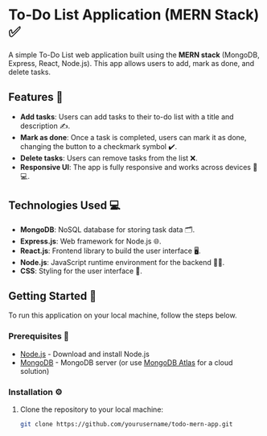 # To-Do List Application (MERN Stack) ✅

A simple To-Do List web application built using the **MERN stack** (MongoDB, Express, React, Node.js). This app allows users to add, mark as done, and delete tasks.

## Features 🎯

- **Add tasks**: Users can add tasks to their to-do list with a title and description ✍️.
- **Mark as done**: Once a task is completed, users can mark it as done, changing the button to a checkmark symbol ✔️.
- **Delete tasks**: Users can remove tasks from the list ❌.
- **Responsive UI**: The app is fully responsive and works across devices 📱💻.

## Technologies Used 💻

- **MongoDB**: NoSQL database for storing task data 🗂️.
- **Express.js**: Web framework for Node.js 🌐.
- **React.js**: Frontend library to build the user interface 🖥️.
- **Node.js**: JavaScript runtime environment for the backend 🧑‍💻.
- **CSS**: Styling for the user interface 🎨.

## Getting Started 🚀

To run this application on your local machine, follow the steps below.

### Prerequisites 🔧

- [Node.js](https://nodejs.org/) - Download and install Node.js
- [MongoDB](https://www.mongodb.com/try/download/community) - MongoDB server (or use [MongoDB Atlas](https://www.mongodb.com/cloud/atlas) for a cloud solution)

### Installation ⚙️

1. Clone the repository to your local machine:

   ```bash
   git clone https://github.com/yourusername/todo-mern-app.git

